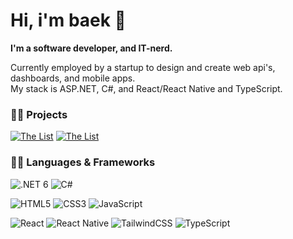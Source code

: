 # Hi, i'm baek 👋
**I'm a software developer, and IT-nerd.**

Currently employed by a startup to design and create web api's, dashboards, and mobile apps.<br>
My stack is ASP.NET, C#, and React/React Native and TypeScript.


### 👨‍💻 Projects


[![The List](https://github-readme-stats.vercel.app/api/pin/?username=ToxicK1dd&repo=FileShare&title_color=adbac7&text_color=adbac7&icon_color=0F0&bg_color=22272e&border_color=373e47)](https://github.com/ToxicK1dd/TheList)
[![The List](https://github-readme-stats.vercel.app/api/pin/?username=ToxicK1dd&repo=TheList&title_color=adbac7&text_color=adbac7&icon_color=0F0&bg_color=22272e&border_color=373e47)](https://github.com/ToxicK1dd/TheList)

### 🏴‍☠️ Languages & Frameworks
<!-- https://github.com/Ileriayo/markdown-badges -->

![.NET 6](https://img.shields.io/badge/.NET-5C2D91?style=for-the-badge&logo=.net&logoColor=white)
![C#](https://img.shields.io/badge/c%23-%23239120.svg?style=for-the-badge&logo=c-sharp&logoColor=white)

![HTML5](https://img.shields.io/badge/html5-%23E34F26.svg?style=for-the-badge&logo=html5&logoColor=white)
![CSS3](https://img.shields.io/badge/css3-%231572B6.svg?style=for-the-badge&logo=css3&logoColor=white)
![JavaScript](https://img.shields.io/badge/javascript-%23323330.svg?style=for-the-badge&logo=javascript&logoColor=%23F7DF1E)

![React](https://img.shields.io/badge/react-%2320232a.svg?style=for-the-badge&logo=react&logoColor=%2361DAFB)
![React Native](https://img.shields.io/badge/react_native-%2320232a.svg?style=for-the-badge&logo=react&logoColor=%2361DAFB)
![TailwindCSS](https://img.shields.io/badge/tailwindcss-%2338B2AC.svg?style=for-the-badge&logo=tailwind-css&logoColor=white)
![TypeScript](https://img.shields.io/badge/typescript-%23007ACC.svg?style=for-the-badge&logo=typescript&logoColor=white)

<!--
**ToxicK1dd/ToxicK1dd** is a ✨ _special_ ✨ repository because its `README.md` (this file) appears on your GitHub profile.

Here are some ideas to get you started:

- 🔭 I’m currently working on ...
- 🌱 I’m currently learning ...
- 👯 I’m looking to collaborate on ...
- 🤔 I’m looking for help with ...
- 💬 Ask me about ...
- 📫 How to reach me: ...
- 😄 Pronouns: ...
- ⚡ Fun fact: ...
-->
